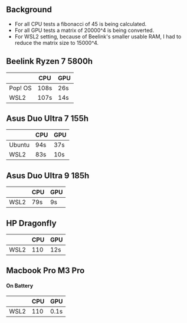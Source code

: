 ## Background
* For all CPU tests a fibonacci of 45 is being calculated.
* For all GPU tests a matrix of 20000^4 is being converted.
* For WSL2 setting, because of Beelink's smaller usable RAM, I had to reduce the matrix size to 15000^4.

## Beelink Ryzen 7 5800h
|         | CPU  | GPU |
|---------|------|-----|
| Pop! OS | 108s | 26s |
| WSL2    | 107s | 14s |

## Asus Duo Ultra 7 155h
|         | CPU | GPU |
|---------|-----|-----|
| Ubuntu  | 94s | 37s |
| WSL2    | 83s | 10s |

## Asus Duo Ultra 9 185h
|         | CPU | GPU |
|---------|-----|-----|
| WSL2    | 79s | 9s  |

## HP Dragonfly
|         | CPU | GPU |
|---------|-----|-----|
| WSL2    | 110 | 12s |

## Macbook Pro M3 Pro
#### On Battery
|         | CPU |  GPU  |
|---------|-----| ----- |
| WSL2    | 110 |  0.1s |